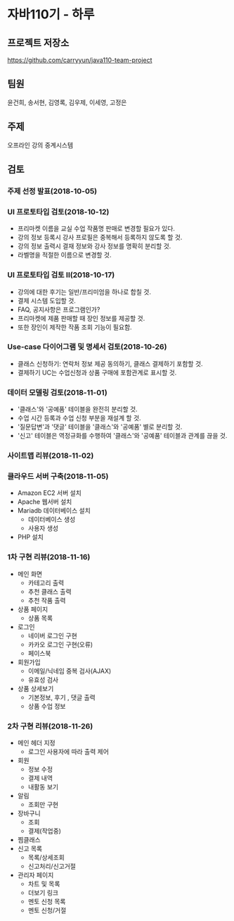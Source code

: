 # 자바110기 - 하루

## 프로젝트 저장소

https://github.com/carryyun/java110-team-project

## 팀원
윤건희, 송서현, 김영록, 김우제, 이세영, 고정은

## 주제
오프라인 강의 중계시스템

## 검토

### 주제 선정 발표(2018-10-05)

### UI 프로토타입 검토(2018-10-12)

- 프리마켓 이름을 교실 수업 작품명 판매로 변경할 필요가 있다.
- 강의 정보 등록시 강사 프로필은 중복해서 등록하지 않도록 할 것.
- 강의 정보 출력시 결재 정보와 강사 정보를 명확히 분리할 것.
- 라벨명을 적절한 이름으로 변경할 것.

### UI 프로토타입 검토 II(2018-10-17)

- 강의에 대한 후기는 일반/프리미엄을 하나로 합칠 것.
- 결제 시스템 도입할 것.
- FAQ, 공지사항은 프로그램인가?
- 프리마켓에 제품 판매할 때 장인 정보를 제공할 것.
- 또한 장인이 제작한 작품 조회 기능이 필요함.

### Use-case 다이어그램 및 명세서 검토(2018-10-26)

- 클래스 신청하기: 연락처 정보 제공 동의하기, 클래스 결제하기 포함할 것.
- 결제하기 UC는 수업신청과 상품 구매에 포함관계로 표시할 것.

### 데이터 모델링 검토(2018-11-01)

- '클래스'와 '공예품' 테이블을 완전히 분리할 것.
- 수업 시간 등록과 수업 신청 부분을 재설계 할 것.
- '질문답변'과 '댓글' 테이블을 '클래스'와 '공예품' 별로 분리할 것.
- '신고' 테이블은 역정규화를 수행하여 '클래스'와 '공예품' 테이블과 관계를 끊을 것.

### 사이트맵 리뷰(2018-11-02)

### 클라우드 서버 구축(2018-11-05)

- Amazon EC2 서버 설치
- Apache 웹서버 설치
- Mariadb 데이터베이스 설치
  - 데이터베이스 생성
  - 사용자 생성
- PHP 설치

### 1차 구현 리뷰(2018-11-16)

- 메인 화면 
    - 카테고리 출력
    - 추천 클래스 출력
    - 추천 작품 출력
- 상품 페이지
    - 상품 목록
- 로그인 
    - 네이버 로그인 구현
    - 카카오 로그인 구현(오류)
    - 페이스북
- 회원가입
    - 이메일/닉네임 중복 검사(AJAX)
    - 유효성 검사 
- 상품 상세보기
    - 기본정보, 후기 , 댓글 출력
    - 상품 수업 정보

### 2차 구현 리뷰(2018-11-26)

- 메인 헤더 지정
    - 로그인 사용자에 따라 출력 제어
- 회원 
    - 정보 수정
    - 결제 내역
    - 내활동 보기
- 알림
    - 조회만 구현
- 장바구니
    - 조회
    - 결제(작업중)
- 찜클래스
- 신고 목록
    - 목록/상세조회
    - 신고처리/신고거절
- 관리자 페이지
    - 차트 및 목록
    - 더보기 링크
    - 멘토 신청 목록
    - 멘토 신청/거절 
